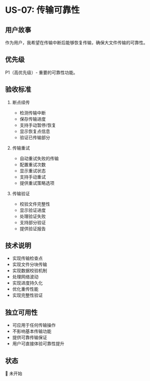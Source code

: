 # US-07: 传输可靠性

## 用户故事
作为用户，我希望在传输中断后能够恢复传输，确保大文件传输的可靠性。

## 优先级
P1（高优先级）- 重要的可靠性功能。

## 验收标准
1. 断点续传
   - 检测传输中断
   - 保存传输进度
   - 支持手动暂停/恢复
   - 显示恢复点信息
   - 验证已传输部分

2. 传输重试
   - 自动重试失败的传输
   - 配置重试次数
   - 显示重试状态
   - 支持手动重试
   - 提供重试策略选项

3. 传输验证
   - 校验文件完整性
   - 显示验证进度
   - 处理验证失败
   - 支持部分验证
   - 提供验证报告

## 技术说明
- 实现传输检查点
- 实现文件分块传输
- 实现数据校验机制
- 处理网络波动
- 实现进度持久化
- 优化重传性能
- 实现完整性验证

## 独立可用性
- 可应用于任何传输操作
- 不影响基本传输功能
- 提供可靠传输保证
- 用户可直接体验可靠性提升

## 状态
🔄 未开始 